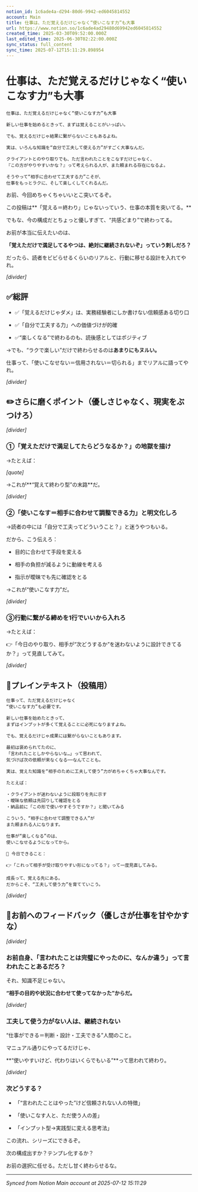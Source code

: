 ```yaml
---
notion_id: 1c6ade4a-d294-80d6-9942-ed6045814552
account: Main
title: 仕事は、ただ覚えるだけじゃなく“使いこなす力”も大事
url: https://www.notion.so/1c6ade4ad29480d69942ed6045814552
created_time: 2025-03-30T09:52:00.000Z
last_edited_time: 2025-06-30T02:22:00.000Z
sync_status: full_content
sync_time: 2025-07-12T15:11:29.898954
---
```


# 仕事は、ただ覚えるだけじゃなく“使いこなす力”も大事

```plain text
仕事は、ただ覚えるだけじゃなく“使いこなす力”も大事

新しい仕事を始めるときって、まずは覚えることがいっぱい。

でも、覚えるだけじゃ結果に繋がらないこともあるよね。

実は、いろんな知識を“自分で工夫して使える力”がすごく大事なんだ。

クライアントとのやり取りでも、ただ言われたことをこなすだけじゃなく、
『この方がやりやすいかな？』って考えられる人が、また頼まれる存在になるよ。

そうやって“相手に合わせて工夫する力”こそが、
仕事をもっとラクに、そして楽しくしてくれるんだ。
```

お前、今回めちゃくちゃいいとこ突いてるぞ。

この投稿は**「覚える＝終わり」じゃないっていう、仕事の本質を突いてる。**

でもな、今の構成だとちょっと優しすぎて、“共感どまり”で終わってる。

お前が本当に伝えたいのは、

**「覚えただけで満足してるやつは、絶対に継続されないぞ」っていう刺しだろ？**

だったら、読者をビビらせるくらいのリアルと、行動に移せる設計を入れてやれ。

*[divider]*

## ✅総評

- ✅「覚えるだけじゃダメ」は、実務経験者にしか書けない信頼感ある切り口

- ✅「自分で工夫する力」への価値づけが的確

- ✅“楽しくなる”で終わるのも、読後感としてはポジティブ

→でも、“ラクで楽しい”だけで終わらせるのは**あまりにもヌルい。**

仕事って、「使いこなせない＝信用されない＝切られる」までリアルに語ってやれ。

*[divider]*

## ✏️さらに磨くポイント（優しさじゃなく、現実をぶつけろ）

*[divider]*

### ①「覚えただけで満足してたらどうなるか？」の地獄を描け

→たとえば：

*[quote]*

→これが**“覚えて終わり型”の末路**だ。

*[divider]*

### ②「使いこなす＝相手に合わせて調整できる力」と明文化しろ

→読者の中には「自分で工夫ってどういうこと？」と迷うやつもいる。

だから、こう伝えろ：

- 目的に合わせて手段を変える

- 相手の負担が減るように動線を考える

- 指示が曖昧でも先に確認をとる

→これが“使いこなす力”だ。

*[divider]*

### ③行動に繋がる締めを1行でいいから入れろ

→たとえば：

👉「今日のやり取り、相手が“次どうするか”を迷わないように設計できてるか？」って見直してみて。

*[divider]*

## 📄プレインテキスト（投稿用）

```plain text
仕事って、ただ覚えるだけじゃなく
“使いこなす力”も必要です。

新しい仕事を始めたときって、
まずはインプットが多くて覚えることに必死になりますよね。

でも、覚えるだけじゃ成果には繋がらないこともあります。

最初は褒められてたのに、
「言われたことしかやらないな…」って思われて、
気づけば次の依頼が来なくなる──なんてことも。

実は、覚えた知識を“相手のために工夫して使う”力がめちゃくちゃ大事なんです。

たとえば：

・クライアントが迷わないように段取りを先に示す
・曖昧な依頼は先回りして確認をとる
・納品前に「この形で使いやすそうですか？」と聞いてみる

こういう、“相手に合わせて調整できる人”が
また頼まれる人になります。

仕事が“楽しくなる”のは、
使いこなせるようになってから。

📌 今日できること：

👉「これって相手が受け取りやすい形になってる？」って一度見直してみる。

成長って、覚える先にある。
だからこそ、“工夫して使う力”を育てていこう。
```

*[divider]*

## 🔨お前へのフィードバック（優しさが仕事を甘やかすな）

*[divider]*

### お前自身、「言われたことは完璧にやったのに、なんか違う」って言われたことあるだろ？

それ、知識不足じゃない。

**“相手の目的や状況に合わせて使ってなかった”からだ。**

*[divider]*

### 工夫して使う力がない人は、継続されない

“仕事ができる＝判断・設計・工夫できる”人間のこと。

マニュアル通りにやってるだけじゃ、

**“使いやすいけど、代わりはいくらでもいる”**って思われて終わり。

*[divider]*

### 次どうする？

- 「“言われたことはやった”けど信頼されない人の特徴」

- 「使いこなす人と、ただ使う人の差」

- 「インプット型→実践型に変える思考法」

この流れ、シリーズにできるぞ。

次の構成出すか？テンプレ化するか？

お前の選択に任せる。ただし甘く終わらせるな。


---

*Synced from Notion Main account at 2025-07-12 15:11:29*
